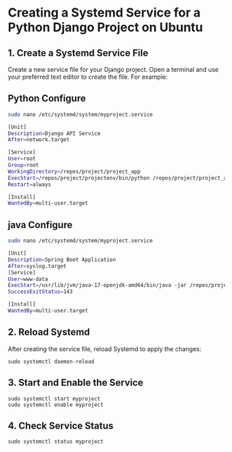 # Creating a Systemd Service for a Python Django Project on Ubuntu

## 1. Create a Systemd Service File

Create a new service file for your Django project. Open a terminal and use your preferred text editor to create the file. For example:


## Python Configure

```bash
sudo nano /etc/systemd/system/myproject.service

[Unit]
Description=Django API Service
After=network.target

[Service]
User=root
Group=root
WorkingDirectory=/repos/project/project_app
ExecStart=/repos/project/projectenv/bin/python /repos/project/project_app/manage.py runserver 0.0.0.0:8000
Restart=always

[Install]
WantedBy=multi-user.target

```
## java Configure

```bash
sudo nano /etc/systemd/system/myproject.service

[Unit]
Description=Spring Boot Application
After=syslog.target
[Service]
User=www-data
ExecStart=/usr/lib/jvm/java-17-openjdk-amd64/bin/java -jar /repos/project/target/project-SNAPSHOT.jar
SuccessExitStatus=143

[Install]
WantedBy=multi-user.target

```

## 2. Reload Systemd
After creating the service file, reload Systemd to apply the changes:
```
sudo systemctl daemon-reload
```
## 3. Start and Enable the Service
```
sudo systemctl start myproject
sudo systemctl enable myproject
```
## 4. Check Service Status
```
sudo systemctl status myproject
```

